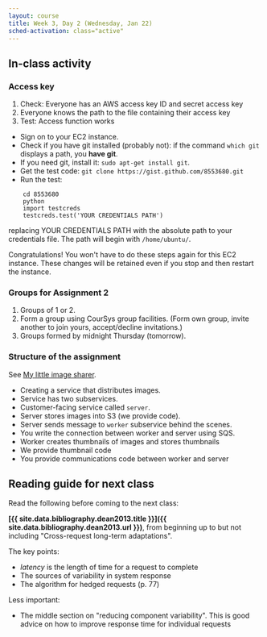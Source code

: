 ```yaml
---
layout: course
title: Week 3, Day 2 (Wednesday, Jan 22)
sched-activation: class="active"
---
```

## In-class activity

### Access key

1. Check: Everyone has an AWS access key ID and secret access key
2. Everyone knows the path to the file containing their access key
3. Test: Access function works

  * Sign on to your EC2 instance.
  * Check if you have git installed (probably not): if the command `which git` displays a path, you **have git**.
  * If you need git, install it: `sudo apt-get install git`.
  * Get the test code: `git clone https://gist.github.com/8553680.git`
  * Run the test:
<pre><code>    cd 8553680
    python
    import testcreds
    testcreds.test('YOUR CREDENTIALS PATH') 
</code></pre>

replacing YOUR CREDENTIALS PATH with the absolute path to your credentials file. The path will begin with `/home/ubuntu/`.

Congratulations! You won't have to do these steps again for this EC2
instance. These changes will be retained even if you stop and then restart
the instance.

### Groups for Assignment 2

1. Groups of 1 or 2.
2. Form a group using CourSys group facilities. (Form own group, invite another to join yours, accept/decline invitations.)
3. Groups formed by midnight Thursday (tomorrow).

### Structure of the assignment

See [My little image sharer](a2.html).

* Creating a service that distributes images.
* Service has two subservices.
* Customer-facing service called `server`.
* Server stores images into S3 (we provide code).
* Server sends message to `worker` subservice behind the scenes.
* You write the connection between worker and server using SQS.
* Worker creates thumbnails of images and stores thumbnails
* We provide thumbnail code
* You provide communications code between worker and server

## Reading guide for next class

Read the following before coming to the next class:

**[{{ site.data.bibliography.dean2013.title }}]({{ site.data.bibliography.dean2013.url }})**,
from beginning up to but not including "Cross-request long-term adaptations".

The key points:

* _latency_ is the length of time for a request to complete
* The sources of variability in system response
* The algorithm for hedged requests (p.&nbsp;77)

Less important:

* The middle section on "reducing component variability". This is good
  advice on how to improve response time for individual requests

